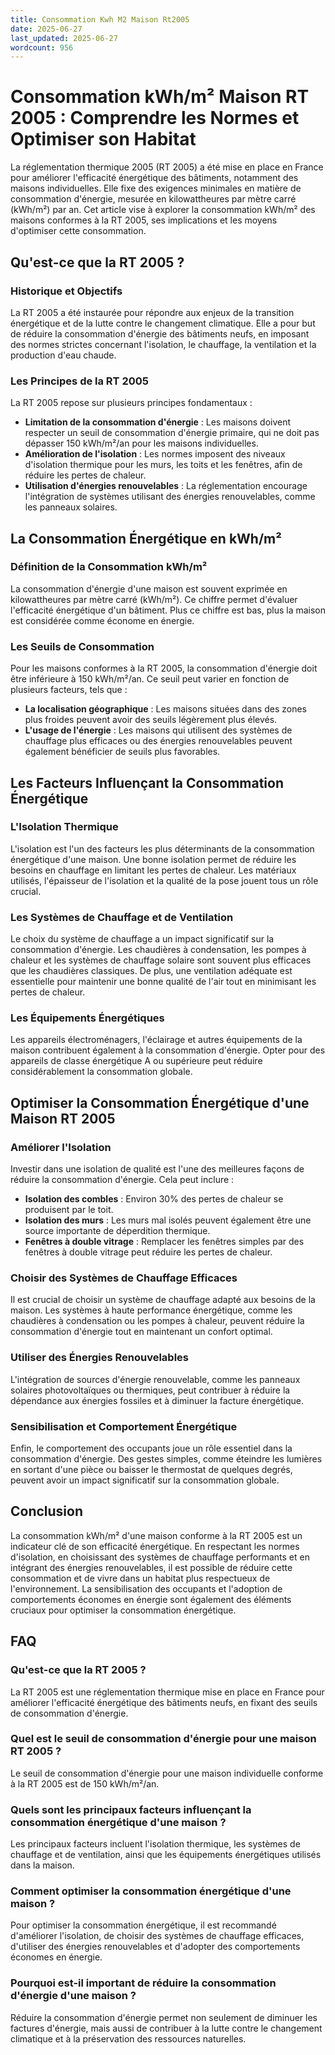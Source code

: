 ```yaml
---
title: Consommation Kwh M2 Maison Rt2005
date: 2025-06-27
last_updated: 2025-06-27
wordcount: 956
---
```


# Consommation kWh/m² Maison RT 2005 : Comprendre les Normes et Optimiser son Habitat

La réglementation thermique 2005 (RT 2005) a été mise en place en France pour améliorer l'efficacité énergétique des bâtiments, notamment des maisons individuelles. Elle fixe des exigences minimales en matière de consommation d'énergie, mesurée en kilowattheures par mètre carré (kWh/m²) par an. Cet article vise à explorer la consommation kWh/m² des maisons conformes à la RT 2005, ses implications et les moyens d'optimiser cette consommation.

## Qu'est-ce que la RT 2005 ?

### Historique et Objectifs

La RT 2005 a été instaurée pour répondre aux enjeux de la transition énergétique et de la lutte contre le changement climatique. Elle a pour but de réduire la consommation d'énergie des bâtiments neufs, en imposant des normes strictes concernant l'isolation, le chauffage, la ventilation et la production d'eau chaude.

### Les Principes de la RT 2005

La RT 2005 repose sur plusieurs principes fondamentaux :

- **Limitation de la consommation d'énergie** : Les maisons doivent respecter un seuil de consommation d'énergie primaire, qui ne doit pas dépasser 150 kWh/m²/an pour les maisons individuelles.
- **Amélioration de l'isolation** : Les normes imposent des niveaux d'isolation thermique pour les murs, les toits et les fenêtres, afin de réduire les pertes de chaleur.
- **Utilisation d'énergies renouvelables** : La réglementation encourage l'intégration de systèmes utilisant des énergies renouvelables, comme les panneaux solaires.

## La Consommation Énergétique en kWh/m²

### Définition de la Consommation kWh/m²

La consommation d'énergie d'une maison est souvent exprimée en kilowattheures par mètre carré (kWh/m²). Ce chiffre permet d'évaluer l'efficacité énergétique d'un bâtiment. Plus ce chiffre est bas, plus la maison est considérée comme économe en énergie.

### Les Seuils de Consommation

Pour les maisons conformes à la RT 2005, la consommation d'énergie doit être inférieure à 150 kWh/m²/an. Ce seuil peut varier en fonction de plusieurs facteurs, tels que :

- **La localisation géographique** : Les maisons situées dans des zones plus froides peuvent avoir des seuils légèrement plus élevés.
- **L'usage de l'énergie** : Les maisons qui utilisent des systèmes de chauffage plus efficaces ou des énergies renouvelables peuvent également bénéficier de seuils plus favorables.

## Les Facteurs Influençant la Consommation Énergétique

### L'Isolation Thermique

L'isolation est l'un des facteurs les plus déterminants de la consommation énergétique d'une maison. Une bonne isolation permet de réduire les besoins en chauffage en limitant les pertes de chaleur. Les matériaux utilisés, l'épaisseur de l'isolation et la qualité de la pose jouent tous un rôle crucial.

### Les Systèmes de Chauffage et de Ventilation

Le choix du système de chauffage a un impact significatif sur la consommation d'énergie. Les chaudières à condensation, les pompes à chaleur et les systèmes de chauffage solaire sont souvent plus efficaces que les chaudières classiques. De plus, une ventilation adéquate est essentielle pour maintenir une bonne qualité de l'air tout en minimisant les pertes de chaleur.

### Les Équipements Énergétiques

Les appareils électroménagers, l'éclairage et autres équipements de la maison contribuent également à la consommation d'énergie. Opter pour des appareils de classe énergétique A ou supérieure peut réduire considérablement la consommation globale.

## Optimiser la Consommation Énergétique d'une Maison RT 2005

### Améliorer l'Isolation

Investir dans une isolation de qualité est l'une des meilleures façons de réduire la consommation d'énergie. Cela peut inclure :

- **Isolation des combles** : Environ 30% des pertes de chaleur se produisent par le toit.
- **Isolation des murs** : Les murs mal isolés peuvent également être une source importante de déperdition thermique.
- **Fenêtres à double vitrage** : Remplacer les fenêtres simples par des fenêtres à double vitrage peut réduire les pertes de chaleur.

### Choisir des Systèmes de Chauffage Efficaces

Il est crucial de choisir un système de chauffage adapté aux besoins de la maison. Les systèmes à haute performance énergétique, comme les chaudières à condensation ou les pompes à chaleur, peuvent réduire la consommation d'énergie tout en maintenant un confort optimal.

### Utiliser des Énergies Renouvelables

L'intégration de sources d'énergie renouvelable, comme les panneaux solaires photovoltaïques ou thermiques, peut contribuer à réduire la dépendance aux énergies fossiles et à diminuer la facture énergétique.

### Sensibilisation et Comportement Énergétique

Enfin, le comportement des occupants joue un rôle essentiel dans la consommation d'énergie. Des gestes simples, comme éteindre les lumières en sortant d'une pièce ou baisser le thermostat de quelques degrés, peuvent avoir un impact significatif sur la consommation globale.

## Conclusion

La consommation kWh/m² d'une maison conforme à la RT 2005 est un indicateur clé de son efficacité énergétique. En respectant les normes d'isolation, en choisissant des systèmes de chauffage performants et en intégrant des énergies renouvelables, il est possible de réduire cette consommation et de vivre dans un habitat plus respectueux de l'environnement. La sensibilisation des occupants et l'adoption de comportements économes en énergie sont également des éléments cruciaux pour optimiser la consommation énergétique.

## FAQ

### Qu'est-ce que la RT 2005 ?

La RT 2005 est une réglementation thermique mise en place en France pour améliorer l'efficacité énergétique des bâtiments neufs, en fixant des seuils de consommation d'énergie.

### Quel est le seuil de consommation d'énergie pour une maison RT 2005 ?

Le seuil de consommation d'énergie pour une maison individuelle conforme à la RT 2005 est de 150 kWh/m²/an.

### Quels sont les principaux facteurs influençant la consommation énergétique d'une maison ?

Les principaux facteurs incluent l'isolation thermique, les systèmes de chauffage et de ventilation, ainsi que les équipements énergétiques utilisés dans la maison.

### Comment optimiser la consommation énergétique d'une maison ?

Pour optimiser la consommation énergétique, il est recommandé d'améliorer l'isolation, de choisir des systèmes de chauffage efficaces, d'utiliser des énergies renouvelables et d'adopter des comportements économes en énergie.

### Pourquoi est-il important de réduire la consommation d'énergie d'une maison ?

Réduire la consommation d'énergie permet non seulement de diminuer les factures d'énergie, mais aussi de contribuer à la lutte contre le changement climatique et à la préservation des ressources naturelles.